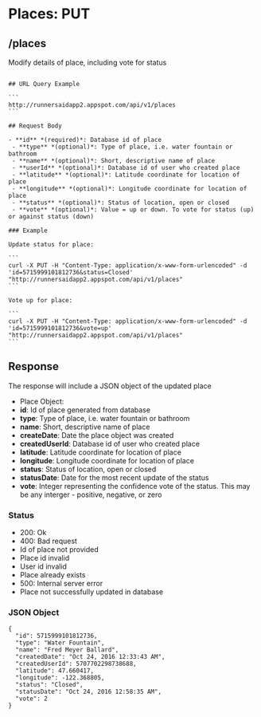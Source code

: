 # Places: PUT

## /places

Modify details of place, including vote for status

~~~

## URL Query Example

```
http://runnersaidapp2.appspot.com/api/v1/places
```

## Request Body

- **id** *(required)*: Database id of place
 - **type** *(optional)*: Type of place, i.e. water fountain or bathroom
 - **name** *(optional)*: Short, descriptive name of place
 - **userId** *(optional)*: Database id of user who created place
 - **latitude** *(optional)*: Latitude coordinate for location of place
 - **longitude** *(optional)*: Longitude coordinate for location of place
 - **status** *(optional)*: Status of location, open or closed
 - **vote** *(optional)*: Value = up or down. To vote for status (up) or against status (down)

### Example

Update status for place:

```
curl -X PUT -H "Content-Type: application/x-www-form-urlencoded" -d 'id=5715999101812736&status=Closed' "http://runnersaidapp2.appspot.com/api/v1/places"
```

Vote up for place:

```
curl -X PUT -H "Content-Type: application/x-www-form-urlencoded" -d 'id=5715999101812736&vote=up' "http://runnersaidapp2.appspot.com/api/v1/places"
```

~~~

## Response

The response will include a JSON object of the updated place

- Place Object:
 - **id**: Id of place generated from database
 - **type**: Type of place, i.e. water fountain or bathroom
 - **name**: Short, descriptive name of place
 - **createDate**: Date the place object was created
 - **createdUserId**: Database id of user who created place
 - **latitude**: Latitude coordinate for location of place
 - **longitude**: Longitude coordinate for location of place
 - **status**: Status of location, open or closed
 - **statusDate**: Date for the most recent update of the status
 - **vote**: Integer representing the confidence vote of the status. This may be any interger - positive, negative, or zero

### Status
- 200: Ok
- 400: Bad request
 - Id of place not provided 
 - Place id invalid
 - User id invalid
 - Place already exists
- 500: Internal server error
 - Place not successfully updated in database


### JSON Object

```
{
  "id": 5715999101812736,
  "type": "Water Fountain",
  "name": "Fred Meyer Ballard",
  "createdDate": "Oct 24, 2016 12:33:43 AM",
  "createdUserId": 5707702298738688,
  "latitude": 47.660417,
  "longitude": -122.368805,
  "status": "Closed",
  "statusDate": "Oct 24, 2016 12:58:35 AM",
  "vote": 2
}
```